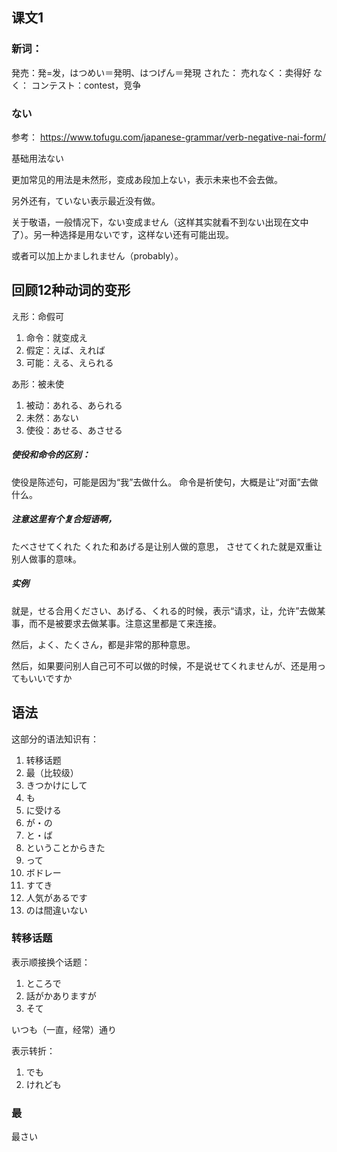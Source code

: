 
## 课文1

### 新词：
発売：発=发，はつめい＝発明、はつげん＝発現
された：
売れなく：卖得好
なく：
コンテスト：contest，竞争

### ない

参考：
https://www.tofugu.com/japanese-grammar/verb-negative-nai-form/

基础用法ない

更加常见的用法是未然形，变成あ段加上ない，表示未来也不会去做。

另外还有，ていない表示最近没有做。

关于敬语，一般情况下，ない变成ません（这样其实就看不到ない出现在文中了）。另一种选择是用ないです，这样ない还有可能出现。

或者可以加上かましれません（probably）。

## 回顾12种动词的变形

え形：命假可
1.	命令：就变成え
2.	假定：えば、えれば
3.	可能：える、えられる

あ形：被未使
1.	被动：あれる、あられる
2.	未然：あない
3.	使役：あせる、あさせる

##### 使役和命令的区别：
使役是陈述句，可能是因为“我”去做什么。
命令是祈使句，大概是让“对面”去做什么。


##### 注意这里有个复合短语啊，
たべさせてくれた
くれた和あげる是让别人做的意思，
させてくれた就是双重让别人做事的意味。


##### 实例
就是，せる合用ください、あげる、くれる的时候，表示“请求，让，允许”去做某事，而不是被要求去做某事。注意这里都是て来连接。

然后，よく、たくさん，都是非常的那种意思。

然后，如果要问别人自己可不可以做的时候，不是说せてくれませんが、还是用ってもいいですか


## 语法
这部分的语法知识有：
1.	转移话题
2.	最（比较级）
3.	きつかけにして
4.	も
5.	に受ける
6.	が・の
7.	と・ば
8.	ということからきた
9.	って
10.	ボドレー
11.	すてき
12.	人気があるです
13.	のは間違いない

### 转移话题

表示顺接换个话题：
1.	ところで
2.	話がかありますが
3.	そて

いつも（一直，经常）通り

表示转折：
1.	でも
2.	けれども

### 最


最さい
